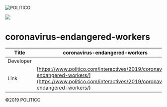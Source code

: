 ![POLITICO](https://rawgithub.com/The-Politico/src/master/images/logo/badge.png)

![](dist/images/share.jpg)

# coronavirus-endangered-workers

| Title | coronavirus-endangered-workers |
|-|-|
| Developer    |  |
| Link | [https://www.politico.com/interactives/2019/coronavirus-endangered-workers/](https://www.politico.com/interactives/2019/coronavirus-endangered-workers/) |


©2019 POLITICO
